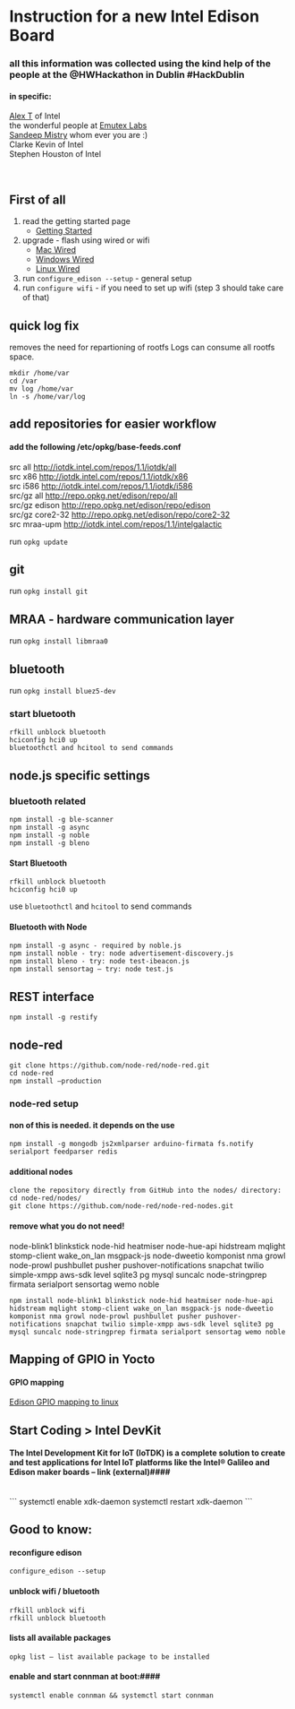 # Instruction for a new Intel Edison Board #

### all this information was collected using the kind help of the people at the @HWHackathon in Dublin #HackDublin ###
#### in specific: ####
[Alex T](alextgalileo.altervista.org) of Intel <br>
the wonderful people at [Emutex Labs](http://www.emutexlabs.com/project)<br>
[Sandeep Mistry](https://github.com/sandeepmistry) whom ever you are :) <br>
Clarke Kevin of Intel <br>
Stephen Houston of Intel<br>

<br>

First of all
-----
1. read the getting started page 
    + [Getting Started](https://communities.intel.com/docs/DOC-23147)
2. upgrade - flash using wired or wifi
    + [Mac Wired](https://communities.intel.com/docs/DOC-23193)
    + [Windows Wired](https://communities.intel.com/docs/DOC-23192)
    + [Linux Wired](https://communities.intel.com/docs/DOC-23200)
3. run `configure_edison --setup` - general setup
4. run `configure wifi` - if you need to set up wifi (step 3 should take care of that)


quick log fix
------
removes the need for repartioning of rootfs
Logs can consume all rootfs space.

```
mkdir /home/var
cd /var
mv log /home/var
ln -s /home/var/log
```

add repositories for easier workflow
------

#### add the following /etc/opkg/base-feeds.conf ####

src all     http://iotdk.intel.com/repos/1.1/iotdk/all<br>
src x86 http://iotdk.intel.com/repos/1.1/iotdk/x86<br>
src i586    http://iotdk.intel.com/repos/1.1/iotdk/i586<br>
src/gz all http://repo.opkg.net/edison/repo/all<br>
src/gz edison http://repo.opkg.net/edison/repo/edison<br>
src/gz core2-32 http://repo.opkg.net/edison/repo/core2-32<br>
src mraa-upm http://iotdk.intel.com/repos/1.1/intelgalactic<br>

run `opkg update`

git
-----
run `opkg install git`

MRAA - hardware communication layer
-----
run `opkg install libmraa0`


bluetooth
-----
run `opkg install bluez5-dev`

### start bluetooth ###
```
rfkill unblock bluetooth
hciconfig hci0 up
bluetoothctl and hcitool to send commands
```

node.js specific settings
-----
### bluetooth related ###
```
npm install -g ble-scanner
npm install -g async
npm install -g noble
npm install -g bleno
```
#### Start Bluetooth ####
```
rfkill unblock bluetooth
hciconfig hci0 up
```

use `bluetoothctl` and `hcitool` to send commands

#### Bluetooth with Node ####
```
npm install -g async - required by noble.js
npm install noble - try: node advertisement-discovery.js
npm install bleno - try: node test-ibeacon.js
npm install sensortag – try: node test.js
```

REST interface
-----
`npm install -g restify`


node-red
----
```
git clone https://github.com/node-red/node-red.git
cd node-red
npm install –production
```

### node-red setup ###

#### non of this is needed. it depends on the use ####
`npm install -g mongodb js2xmlparser arduino-firmata fs.notify serialport feedparser redis`

#### additional nodes ####
```
clone the repository directly from GitHub into the nodes/ directory:
cd node-red/nodes/
git clone https://github.com/node-red/node-red-nodes.git
```

#### remove what you do not need! ####

node-blink1 blinkstick node-hid heatmiser node-hue-api hidstream mqlight stomp-client wake_on_lan msgpack-js node-dweetio komponist nma growl node-prowl pushbullet pusher pushover-notifications snapchat twilio simple-xmpp aws-sdk level sqlite3 pg mysql suncalc node-stringprep firmata serialport sensortag wemo noble

```
npm install node-blink1 blinkstick node-hid heatmiser node-hue-api hidstream mqlight stomp-client wake_on_lan msgpack-js node-dweetio komponist nma growl node-prowl pushbullet pusher pushover-notifications snapchat twilio simple-xmpp aws-sdk level sqlite3 pg mysql suncalc node-stringprep firmata serialport sensortag wemo noble
```


Mapping of GPIO in Yocto
------
#### GPIO mapping ####
[Edison GPIO mapping to linux](http://www.emutexlabs.com/project/215-intel-edison-gpio-pin-multiplexing-guide)


Start Coding > Intel DevKit
-----

#### The Intel Development Kit for IoT (IoTDK) is a complete solution to create and test applications for Intel IoT platforms like the Intel® Galileo and Edison maker boards – link (external)####
<br>
```
systemctl enable xdk-daemon
systemctl restart xdk-daemon
```

Good to know:
-----
#### reconfigure edison ####
`configure_edison --setup`

#### unblock wifi / bluetooth ####
```
rfkill unblock wifi
rfkill unblock bluetooth
```
#### lists all available packages ####
`opkg list – list available package to be installed`

#### enable and start connman at boot:####
`systemctl enable connman && systemctl start connman`





